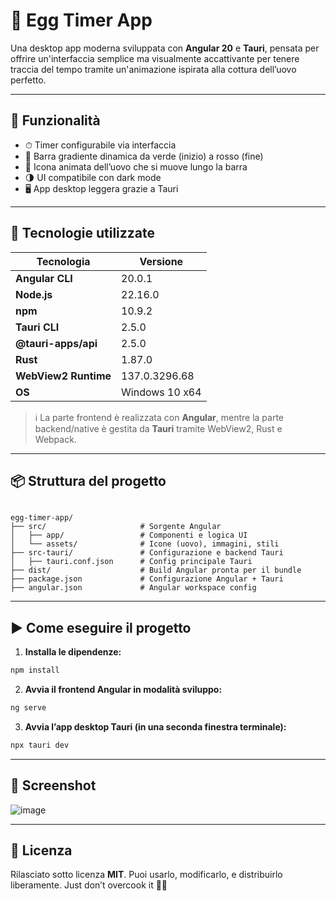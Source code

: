 # 🥚 Egg Timer App

Una desktop app moderna sviluppata con **Angular 20** e **Tauri**, pensata per offrire un'interfaccia semplice ma visualmente accattivante per tenere traccia del tempo tramite un'animazione ispirata alla cottura dell’uovo perfetto.

---

## 🚀 Funzionalità

- ⏱ Timer configurabile via interfaccia
- 🎨 Barra gradiente dinamica da verde (inizio) a rosso (fine)
- 🥚 Icona animata dell’uovo che si muove lungo la barra
- 🌗 UI compatibile con dark mode
- 🖥 App desktop leggera grazie a Tauri

---

## 🧰 Tecnologie utilizzate

| Tecnologia            | Versione         |
|-----------------------|------------------|
| **Angular CLI**       | 20.0.1           |
| **Node.js**           | 22.16.0          |
| **npm**               | 10.9.2           |
| **Tauri CLI**         | 2.5.0            |
| **@tauri-apps/api**   | 2.5.0            |
| **Rust**              | 1.87.0           |
| **WebView2 Runtime**  | 137.0.3296.68    |
| **OS**                | Windows 10 x64   |

> ℹ️ La parte frontend è realizzata con **Angular**, mentre la parte backend/native è gestita da **Tauri** tramite WebView2, Rust e Webpack.

---

## 📦 Struttura del progetto

```

egg-timer-app/
├── src/                     # Sorgente Angular
│   ├── app/                 # Componenti e logica UI
│   └── assets/              # Icone (uovo), immagini, stili
├── src-tauri/               # Configurazione e backend Tauri
│   ├── tauri.conf.json      # Config principale Tauri     
├── dist/                    # Build Angular pronta per il bundle
├── package.json             # Configurazione Angular + Tauri
├── angular.json             # Angular workspace config

````

---

## ▶️ Come eseguire il progetto

1. **Installa le dipendenze:**

```bash
npm install
````

2. **Avvia il frontend Angular in modalità sviluppo:**

```bash
ng serve
```

3. **Avvia l’app desktop Tauri (in una seconda finestra terminale):**

```bash
npx tauri dev
```

---

## 📸 Screenshot

![image](https://github.com/user-attachments/assets/fa1239e6-fbde-4ee3-80f0-5423a43eb37a)

---


## 📜 Licenza

Rilasciato sotto licenza **MIT**. Puoi usarlo, modificarlo, e distribuirlo liberamente.
Just don’t overcook it 🥚🔥

```


